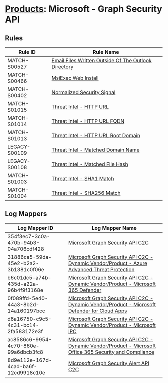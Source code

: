 # [Products](README.md): Microsoft - Graph Security API

## Rules

|Rule ID|Rule Name|
|----|----|
|MATCH-S00527|[Email Files Written Outside Of The Outlook Directory](../rules/MATCH-S00527.md)|
|MATCH-S00466|[MsiExec Web Install](../rules/MATCH-S00466.md)|
|MATCH-S00402|[Normalized Security Signal](../rules/MATCH-S00402.md)|
|MATCH-S01015|[Threat Intel - HTTP URL](../rules/MATCH-S01015.md)|
|MATCH-S01014|[Threat Intel - HTTP URL FQDN](../rules/MATCH-S01014.md)|
|MATCH-S01013|[Threat Intel - HTTP URL Root Domain](../rules/MATCH-S01013.md)|
|LEGACY-S00109|[Threat Intel - Matched Domain Name](../rules/LEGACY-S00109.md)|
|LEGACY-S00108|[Threat Intel - Matched File Hash](../rules/LEGACY-S00108.md)|
|MATCH-S01003|[Threat Intel - SHA1 Match](../rules/MATCH-S01003.md)|
|MATCH-S01004|[Threat Intel - SHA256 Match](../rules/MATCH-S01004.md)|


## Log Mappers

|Log Mapper ID|Log Mapper Name|
|----|----|
|354f3ec7-3c0a-470b-94b3-04a706cdf428|[Microsoft Graph Security API C2C](../mappings/354f3ec7-3c0a-470b-94b3-04a706cdf428.md)|
|31886ca5-59da-45e2-b2a2-3b1381c0f06e|[Microsoft Graph Security API C2C - Dynamic Vendor/Product - Azure Advanced Threat Protection](../mappings/31886ca5-59da-45e2-b2a2-3b1381c0f06e.md)|
|b6c01dc5-a74b-435d-a22a-96b4f9f3168e|[Microsoft Graph Security API C2C - Dynamic Vendor/Product - Microsoft 365 Defender](../mappings/b6c01dc5-a74b-435d-a22a-96b4f9f3168e.md)|
|0f089ffd-5e40-44a3-8b2d-14a160197bcc|[Microsoft Graph Security API C2C - Dynamic Vendor/Product - Microsoft Defender for Cloud Apps](../mappings/0f089ffd-5e40-44a3-8b2d-14a160197bcc.md)|
|d6a16750-c9c5-4c31-bc14-2fa583172e3f|[Microsoft Graph Security API C2C - Dynamic Vendor/Product - Microsoft IPC](../mappings/d6a16750-c9c5-4c31-bc14-2fa583172e3f.md)|
|ac8586c6-9954-4c70-860e-99a6dbcb3fc8|[Microsoft Graph Security API C2C - Dynamic Vendor/Product - Microsoft Office 365 Security and Compliance](../mappings/ac8586c6-9954-4c70-860e-99a6dbcb3fc8.md)|
|8d9e112e-167d-4cad-ba6f-12cd9918c10e|[Microsoft Graph Security Alert API C2C](../mappings/8d9e112e-167d-4cad-ba6f-12cd9918c10e.md)|


